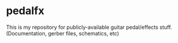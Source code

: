 # pedalfx

This is my repository for publicly-available guitar pedal/effects stuff.
(Documentation, gerber files, schematics, etc)
